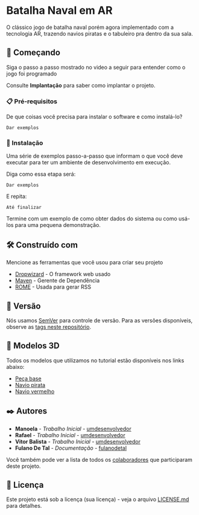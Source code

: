 # Batalha Naval em AR

O clássico jogo de batalha naval porém agora implementado com a tecnologia AR, trazendo navios piratas e o tabuleiro pra dentro da sua sala.

## 🚀 Começando

Siga o passo a passo mostrado no video a seguir para entender como o jogo foi programado

Consulte **Implantação** para saber como implantar o projeto.

### 📋 Pré-requisitos

De que coisas você precisa para instalar o software e como instalá-lo?

```
Dar exemplos
```

### 🔧 Instalação

Uma série de exemplos passo-a-passo que informam o que você deve executar para ter um ambiente de desenvolvimento em execução.

Diga como essa etapa será:

```
Dar exemplos
```

E repita:

```
Até finalizar
```

Termine com um exemplo de como obter dados do sistema ou como usá-los para uma pequena demonstração.


## 🛠️ Construído com

Mencione as ferramentas que você usou para criar seu projeto

* [Dropwizard](http://www.dropwizard.io/1.0.2/docs/) - O framework web usado
* [Maven](https://maven.apache.org/) - Gerente de Dependência
* [ROME](https://rometools.github.io/rome/) - Usada para gerar RSS

## 📌 Versão

Nós usamos [SemVer](http://semver.org/) para controle de versão. Para as versões disponíveis, observe as [tags neste repositório](https://github.com/suas/tags/do/projeto). 

## 🚤 Modelos 3D

Todos os modelos que utilizamos no tutorial estão disponíveis nos links abaixo:

* [Peça base](https://drive.google.com/file/d/1unQvERFAjnZKONzdyPsWUVfIsRlr-cV4/view?usp=sharing)
* [Navio pirata](https://drive.google.com/file/d/15ukHITTW91v6Yku-BQ1PNPIDKYgB8oPs/view?usp=sharing)
* [Navio vermelho](https://drive.google.com/file/d/1n5D-2ue2dKF0X7aYRXmDkHlgUlCwIAbU/view?usp=sharing)

## ✒️ Autores

* **Manoela** - *Trabalho Inicial* - [umdesenvolvedor](https://github.com/linkParaPerfil)
* **Rafael** - *Trabalho Inicial* - [umdesenvolvedor](https://github.com/linkParaPerfil)
* **Vitor Balista** - *Trabalho Inicial* - [umdesenvolvedor](https://github.com/linkParaPerfil)
* **Fulano De Tal** - *Documentação* - [fulanodetal](https://github.com/linkParaPerfil)

Você também pode ver a lista de todos os [colaboradores](https://github.com/usuario/projeto/colaboradores) que participaram deste projeto.

## 📄 Licença

Este projeto está sob a licença (sua licença) - veja o arquivo [LICENSE.md](https://github.com/usuario/projeto/licenca) para detalhes.
